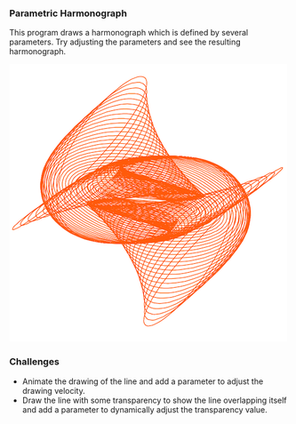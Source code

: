 ### Parametric Harmonograph

This program draws a harmonograph which is defined by several parameters. Try adjusting the parameters and see the resulting harmonograph.

![](../images/hello.png)

### Challenges

- Animate the drawing of the line and add a parameter to adjust the drawing velocity.
- Draw the line with some transparency to show the line overlapping itself and add a parameter to dynamically adjust the transparency value.